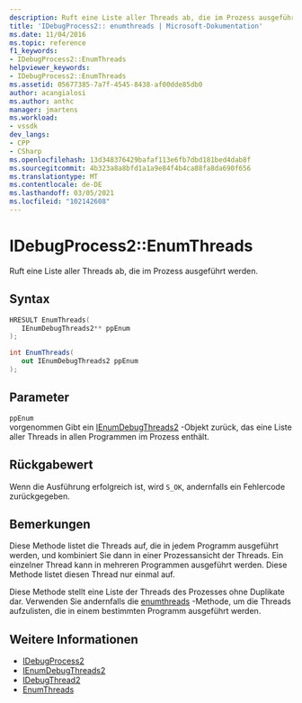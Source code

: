 ```yaml
---
description: Ruft eine Liste aller Threads ab, die im Prozess ausgeführt werden.
title: 'IDebugProcess2:: enumthreads | Microsoft-Dokumentation'
ms.date: 11/04/2016
ms.topic: reference
f1_keywords:
- IDebugProcess2::EnumThreads
helpviewer_keywords:
- IDebugProcess2::EnumThreads
ms.assetid: 05677385-7a7f-4545-8438-af00dde85db0
author: acangialosi
ms.author: anthc
manager: jmartens
ms.workload:
- vssdk
dev_langs:
- CPP
- CSharp
ms.openlocfilehash: 13d348376429bafaf113e6fb7dbd181bed4dab8f
ms.sourcegitcommit: 4b323a8a8bfd1a1a9e84f4b4ca88fa8da690f656
ms.translationtype: MT
ms.contentlocale: de-DE
ms.lasthandoff: 03/05/2021
ms.locfileid: "102142608"
---
```

# <a name="idebugprocess2enumthreads"></a>IDebugProcess2::EnumThreads
Ruft eine Liste aller Threads ab, die im Prozess ausgeführt werden.

## <a name="syntax"></a>Syntax

```cpp
HRESULT EnumThreads(
   IEnumDebugThreads2** ppEnum
);
```

```csharp
int EnumThreads(
   out IEnumDebugThreads2 ppEnum
);
```

## <a name="parameters"></a>Parameter
`ppEnum`\
vorgenommen Gibt ein [IEnumDebugThreads2](../../../extensibility/debugger/reference/ienumdebugthreads2.md) -Objekt zurück, das eine Liste aller Threads in allen Programmen im Prozess enthält.

## <a name="return-value"></a>Rückgabewert
 Wenn die Ausführung erfolgreich ist, wird `S_OK`, andernfalls ein Fehlercode zurückgegeben.

## <a name="remarks"></a>Bemerkungen
 Diese Methode listet die Threads auf, die in jedem Programm ausgeführt werden, und kombiniert Sie dann in einer Prozessansicht der Threads. Ein einzelner Thread kann in mehreren Programmen ausgeführt werden. Diese Methode listet diesen Thread nur einmal auf.

 Diese Methode stellt eine Liste der Threads des Prozesses ohne Duplikate dar. Verwenden Sie andernfalls die [enumthreads](../../../extensibility/debugger/reference/idebugprogram2-enumthreads.md) -Methode, um die Threads aufzulisten, die in einem bestimmten Programm ausgeführt werden.

## <a name="see-also"></a>Weitere Informationen
- [IDebugProcess2](../../../extensibility/debugger/reference/idebugprocess2.md)
- [IEnumDebugThreads2](../../../extensibility/debugger/reference/ienumdebugthreads2.md)
- [IDebugThread2](../../../extensibility/debugger/reference/idebugthread2.md)
- [EnumThreads](../../../extensibility/debugger/reference/idebugprogram2-enumthreads.md)
